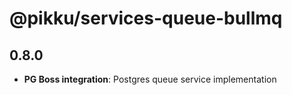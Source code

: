 # @pikku/services-queue-bullmq

## 0.8.0

- **PG Boss integration**: Postgres queue service implementation

